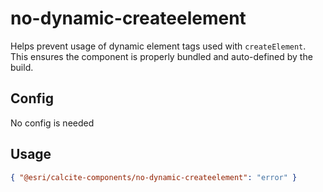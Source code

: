 # no-dynamic-createelement

Helps prevent usage of dynamic element tags used with `createElement`. This ensures the component is properly bundled and auto-defined by the build.

## Config

No config is needed

## Usage

```json
{ "@esri/calcite-components/no-dynamic-createelement": "error" }
```
